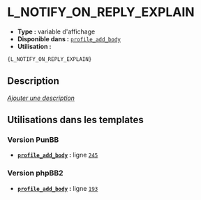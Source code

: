 # L_NOTIFY_ON_REPLY_EXPLAIN
* __Type :__ variable d'affichage
* __Disponible dans :__ [`profile_add_body`](../tpl/var/profile_add_body.md)
* __Utilisation :__

```html
{L_NOTIFY_ON_REPLY_EXPLAIN}
```

## Description
[*Ajouter une description*](https://fa-tvars.appspot.com/var/L_NOTIFY_ON_REPLY_EXPLAIN)

## Utilisations dans les templates

### Version PunBB
* __[`profile_add_body`](../tpl/var/profile_add_body.md#readme) :__ ligne [`245`](../tpl/src/punbb/profile_add_body.tpl#L245)

### Version phpBB2
* __[`profile_add_body`](../tpl/var/profile_add_body.md#readme) :__ ligne [`193`](../tpl/src/subsilver/profile_add_body.tpl#L193)